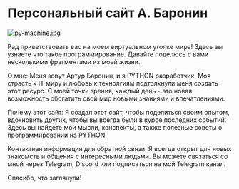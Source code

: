 # Персональный сайт А. Баронин 

[![py-machine.jpg](https://i.postimg.cc/5jWYxMXR/py-machine.jpg)](https://postimg.cc/MftKDNb7)

Рад приветствовать вас на моем виртуальном уголке мира! Здесь вы узнаете что такое программирование. Давайте поделюсь с вами несколькими фрагментами из моей жизни.

О мне:
Меня зовут Артур Баронин, и я PYTHON разработчик. Моя страсть к IT миру и любовь к технолгиям подтолкнули меня создать этот ресурс. С моей точки зрения, каждый день - это новая возможность обогатить свой мир новыми знаниями и впечатлениями.

Почему этот сайт:
Я создал этот сайт, чтобы поделиться своим опытом, вдохновить других, чтобы вы всегда были в курсе последних событий. Здесь вы найдете мои мысли, конспекты, а также полезные советы о программировании на PYTHON.

Контактная информация для обратной связи:
Я всегда открыт для новых знакомств и общения с интересными людьми. Вы можете связаться со мной через Telegram, Discord или подписаться на мой Telegram канал.

Спасибо, что заглянули!


